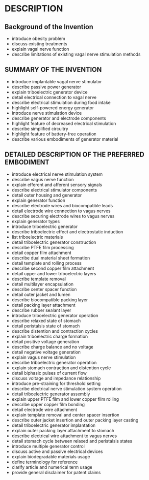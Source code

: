 # DESCRIPTION

## Background of the Invention

- introduce obesity problem
- discuss existing treatments
- explain vagal nerve function
- describe limitations of existing vagal nerve stimulation methods

## SUMMARY OF THE INVENTION

- introduce implantable vagal nerve stimulator
- describe passive power generator
- explain triboelectric generator device
- detail electrical connection to vagal nerve
- describe electrical stimulation during food intake
- highlight self-powered energy generator
- introduce nerve stimulation device
- describe generator and electrode components
- highlight feature of decreased electrical stimulation
- describe simplified circuitry
- highlight feature of battery-free operation
- describe various embodiments of generator material

## DETAILED DESCRIPTION OF THE PREFERRED EMBODIMENT

- introduce electrical nerve stimulation system
- describe vagus nerve function
- explain efferent and afferent sensory signals
- describe electrical stimulator components
- detail outer housing and generator
- explain generator function
- describe electrode wires and biocompatible leads
- detail electrode wire connection to vagus nerves
- describe securing electrode wires to vagus nerves
- explain generator types
- introduce triboelectric generator
- describe triboelectric effect and electrostatic induction
- list triboelectric materials
- detail triboelectric generator construction
- describe PTFE film processing
- detail copper film attachment
- describe dual material sheet formation
- detail template and rolling process
- describe second copper film attachment
- detail upper and lower triboelectric layers
- describe template removal
- detail multilayer encapsulation
- describe center spacer function
- detail outer jacket and lumen
- describe biocompatible packing layer
- detail packing layer attachment
- describe rubber sealant layer
- introduce triboelectric generator operation
- describe relaxed state of stomach
- detail peristalsis state of stomach
- describe distention and contraction cycles
- explain triboelectric charge formation
- detail positive voltage generation
- describe charge balance and no voltage
- detail negative voltage generation
- explain vagus nerve stimulation
- describe triboelectric generator operation
- explain stomach contraction and distention cycle
- detail biphasic pulses of current flow
- discuss voltage and impedance relationship
- introduce pre-straining for threshold setting
- describe electrical nerve stimulation system operation
- detail triboelectric generator assembly
- explain upper PTFE film and lower copper film rolling
- describe upper copper film bonding
- detail electrode wire attachment
- explain template removal and center spacer insertion
- describe outer jacket insertion and outer packing layer casting
- detail triboelectric generator implantation
- explain outer packing layer attachment to stomach
- describe electrical wire attachment to vagus nerves
- detail stomach cycle between relaxed and peristalsis states
- introduce multiple generator control
- discuss active and passive electrical devices
- explain biodegradable materials usage
- define terminology for reference
- clarify article and numerical term usage
- provide general disclaimer for patent claims

